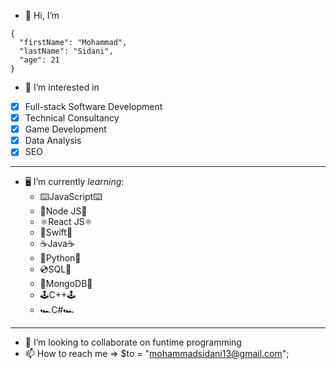 - 👋 Hi, I’m 
```
{
  "firstName": "Mohammad",
  "lastName": "Sidani",
  "age": 21
}
```
- 👀 I’m interested in
- [x] Full-stack Software Development
- [x] Technical Consultancy 
- [x] Game Development 
- [x] Data Analysis
- [x] SEO
---
- 🖥️ I’m currently *learning*:
  - ⌨️JavaScript⌨️
  - 💠Node JS💠
  - ⚛️React JS⚛️
  - 🍏Swift🍎 
  - ☕️Java☕️
  - 🐍Python🐍
  - 💿SQL📀 
  - 🍃MongoDB🍃
  - 🕹️C++🕹️ 
  - 🏎️C#🏎️
 ---
- 💞️ I’m looking to collaborate on funtime programming
- 📫 How to reach me => $to = "mohammadsidani13@gmail.com";
